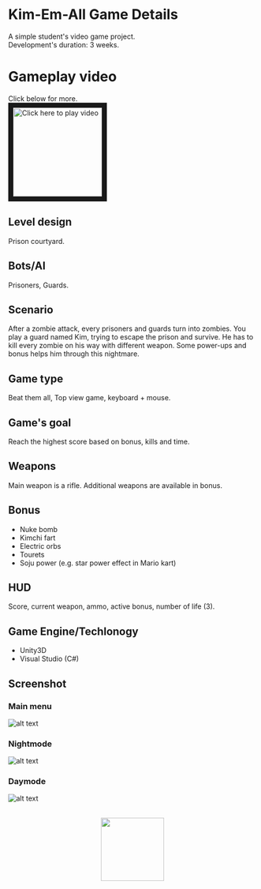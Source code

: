 # Kim-Em-All Game Details
A simple student's video game project.<br />
Development's duration: 3 weeks. <br /> 

# Gameplay video
Click below for more. <br /> 
<a href="https://youtu.be/th7IP-hwKzM" target="_blank"><img src="http://www.hizliresimyukle.com/images/2017/03/08/youtube-logo-21.png" 
alt="Click here to play video" width="180" height="180" border="10" /></a>

## Level design
Prison courtyard.
## Bots/AI
Prisoners, Guards.
## Scenario
After a zombie attack, every prisoners and guards turn into zombies. You play a guard named Kim, trying to escape the prison and survive. He has to kill every zombie on his way with different weapon. Some power-ups and bonus helps him through this nightmare. 
## Game type
Beat them all, Top view game, keyboard + mouse.
## Game's goal
Reach the highest score based on bonus, kills and time. 
## Weapons
Main weapon is a rifle. Additional weapons are available in bonus.
## Bonus
-	Nuke bomb
-	Kimchi fart 
-	Electric orbs
-	Tourets
-	Soju power (e.g. star power effect in Mario kart)
## HUD
Score, current weapon, ammo, active bonus, number of life (3).
## Game Engine/Techlonogy
- Unity3D
- Visual Studio (C#)
## Screenshot
### Main menu
![alt text](https://raw.githubusercontent.com/Chefty/Kim-Them-All/master/Screenshot/main_menu.PNG)
### Nightmode
![alt text](https://raw.githubusercontent.com/Chefty/Kim-Them-All/master/Screenshot/game_nighttime.png)
### Daymode
![alt text](https://raw.githubusercontent.com/Chefty/Kim-Them-All/master/Screenshot/game_daytime.png)
<br><br>
<p align="center"><img width="128" src="https://unity3d.com/profiles/unity3d/themes/unity/images/mwu/logos/mwu-logo.png" /></p>
